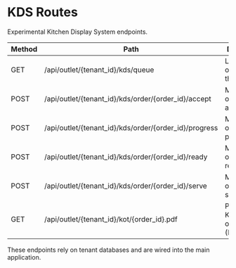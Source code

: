 # KDS Routes

Experimental Kitchen Display System endpoints.

| Method | Path | Description |
|--------|------|-------------|
| GET | /api/outlet/{tenant_id}/kds/queue | List active orders for the outlet. |
| POST | /api/outlet/{tenant_id}/kds/order/{order_id}/accept | Mark an order as accepted. |
| POST | /api/outlet/{tenant_id}/kds/order/{order_id}/progress | Move an order to in-progress. |
| POST | /api/outlet/{tenant_id}/kds/order/{order_id}/ready | Mark an order as ready. |
| POST | /api/outlet/{tenant_id}/kds/order/{order_id}/serve | Mark an order as served. |
| GET | /api/outlet/{tenant_id}/kot/{order_id}.pdf | Printable KOT for an order (PDF/HTML). |

These endpoints rely on tenant databases and are wired into the main application.
